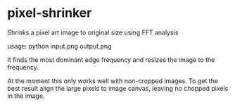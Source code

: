# pixel-shrinker
Shrinks a pixel art image to original size using FFT analysis

usage: python input.png output.png

It finds the most dominant edge frequency and resizes the image to the frequency.

At the moment this only works well with non-cropped images.
To get the best result align the large pixels to image canvas, leaving no chopped pixels in the image.
